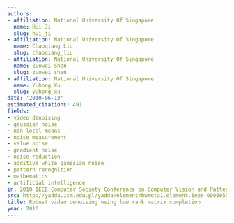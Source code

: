 ```yaml
---
authors:
- affiliation: National University Of Singapore
  name: Hui Ji
  slug: hui_ji
- affiliation: National University Of Singapore
  name: Chaoqiang Liu
  slug: chaoqiang_liu
- affiliation: National University Of Singapore
  name: Zuowei Shen
  slug: zuowei_shen
- affiliation: National University Of Singapore
  name: Yuhong Xu
  slug: yuhong_xu
date: '2010-06-13'
estimated_citations: 491
fields:
- video denoising
- gaussian noise
- non local means
- noise measurement
- value noise
- gradient noise
- noise reduction
- additive white gaussian noise
- pattern recognition
- mathematics
- artificial intelligence
in: 2010 IEEE Computer Society Conference on Computer Vision and Pattern Recognition
src: http://yadda.icm.edu.pl/yadda/element/bwmeta1.element.ieee-000005539849
title: Robust video denoising using low rank matrix completion
year: 2010
---
```

